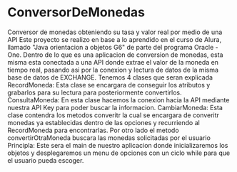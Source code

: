 # ConversorDeMonedas
Conversor de monedas obteniendo su tasa y valor real por medio de una API
Este proyecto se realizo en base a lo aprendido en el curso de Alura, llamado "Java orientacion a objetos G6" de parte del programa Oracle - One. 
Dentro de lo que es una aplicacion de conversion de monedas, esta misma esta conectada a una API donde extrae el valor de la moneda en tiempo real, pasando asi por la conexion y lectura de datos de la misma base de datos de EXCHANGE.
Tenemos 4 clases que seran explicada
RecordMoneda: Esta clase se encargara de conseguir los atributos y grabarlos para su lectura para posteriormente convertirlos.
ConsultaMoneda: En esta clase hacemos la conexion hacia la API mediante nuestra API Key para poder buscar la informacion.
CambiarMoneda: Esta clase contendra los metodos converitr la cual se encargara de converitr monedas ya establecidas dentro de las opciones y recurriendo al RecordMoneda para encontrarlas. Por otro lado el metodo convertirOtraMoneda buscara las monedas solicitadas por el usuario
Principla: Este sera el main de nuestro aplicacion donde inicializaremos los objetos y desplegaremos un menu de opciones con un ciclo while para que el usuario pueda escoger.
